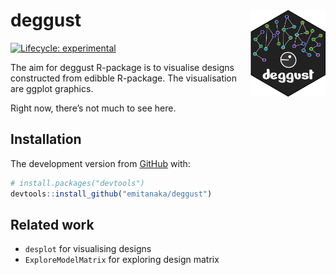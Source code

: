 
<!-- README.md is generated from README.Rmd. Please edit that file -->

# deggust <img src="man/figures/logo.png" align="right" alt="" width="120" />

<!-- badges: start -->

[![Lifecycle:
experimental](https://img.shields.io/badge/lifecycle-experimental-orange.svg)](https://www.tidyverse.org/lifecycle/#experimental)
<!-- badges: end -->

The aim for deggust R-package is to visualise designs constructed from
edibble R-package. The visualisation are ggplot graphics.

Right now, there’s not much to see here.

## Installation

The development version from [GitHub](https://github.com/) with:

``` r
# install.packages("devtools")
devtools::install_github("emitanaka/deggust")
```

## Related work

  - `desplot` for visualising designs
  - `ExploreModelMatrix` for exploring design matrix
